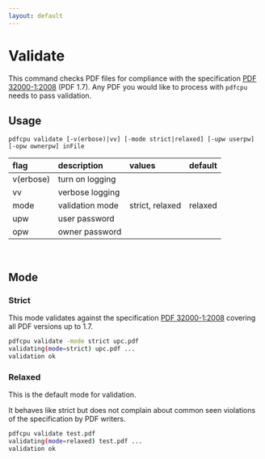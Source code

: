 ```yaml
---
layout: default
---
```


# Validate

This command checks PDF files for compliance with the specification [PDF 32000-1:2008](https://www.adobe.com/content/dam/acom/en/devnet/pdf/pdfs/PDF32000_2008.pdf) (PDF 1.7). Any PDF you would like to process with `pdfcpu` needs to pass validation.

## Usage

```
pdfcpu validate [-v(erbose)|vv] [-mode strict|relaxed] [-upw userpw] [-opw ownerpw] inFile
```

| flag         | description       | values | default
|:-------------|:------------------|:-------|--------
| v(erbose)    | turn on logging   |
| vv           | verbose logging   |
| mode         | validation mode   | strict, relaxed | relaxed
| upw          | user password     |  
| opw          | owner password    |

<br>

## Mode

### Strict

This mode validates against the specification [PDF 32000-1:2008](https://www.adobe.com/content/dam/acom/en/devnet/pdf/pdfs/PDF32000_2008.pdf) covering all PDF versions up to 1.7.

```sh
pdfcpu validate -mode strict upc.pdf
validating(mode=strict) upc.pdf ...
validation ok
```

### Relaxed

This is the default mode for validation.

It behaves like strict but does not complain about common seen violations of the specification by PDF writers.

```sh
pdfcpu validate test.pdf
validating(mode=relaxed) test.pdf ...
validation ok
```